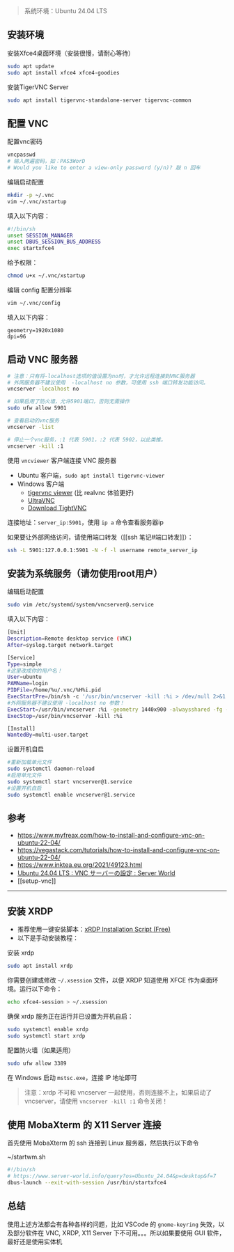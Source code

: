 > 系统环境：Ubuntu 24.04 LTS

## 安装环境

安装Xfce4桌面环境（安装很慢，请耐心等待）
```bash
sudo apt update
sudo apt install xfce4 xfce4-goodies
```

安装TigerVNC Server
```bash
sudo apt install tigervnc-standalone-server tigervnc-common
```

## 配置 VNC

配置vnc密码
```bash
vncpasswd
# 输入两遍密码，如：PAS3WorD
# Would you like to enter a view-only password (y/n)? 敲 n 回车
```

编辑启动配置
```bash
mkdir -p ~/.vnc
vim ~/.vnc/xstartup
```
填入以下内容：
```bash
#!/bin/sh
unset SESSION_MANAGER
unset DBUS_SESSION_BUS_ADDRESS
exec startxfce4 
```
给予权限：
```bash
chmod u+x ~/.vnc/xstartup
```

编辑 config 配置分辨率
```bash
vim ~/.vnc/config
```
填入以下内容：
```
geometry=1920x1080
dpi=96
```

## 启动 VNC 服务器

```bash
# 注意：只有将-localhost选项的值设置为no时，才允许远程连接到VNC服务器
# 外网服务器不建议使用  -localhost no 参数，可使用 ssh 端口转发功能访问。
vncserver -localhost no

# 如果启用了防火墙，允许5901端口，否则无需操作
sudo ufw allow 5901

# 查看启动的vnc服务
vncserver -list

# 停止一个vnc服务，:1 代表 5901，:2 代表 5902，以此类推。
vncserver -kill :1
```

使用 `vncviewer` 客户端连接 VNC 服务器

- Ubuntu 客户端，`sudo apt install tigervnc-viewer`
- Windows 客户端
	- [tigervnc viewer](https://sourceforge.net/projects/tigervnc/) (比 realvnc 体验更好)
	- [UltraVNC](https://uvnc.com/downloads/ultravnc.html)
	- [Download TightVNC](https://www.tightvnc.com/download.php)

连接地址：`server_ip:5901`，使用 `ip a` 命令查看服务器ip

如果要让外部网络访问，请使用端口转发（[[ssh 笔记#端口转发]]）：

```bash
ssh -L 5901:127.0.0.1:5901 -N -f -l username remote_server_ip
```

## 安装为系统服务（请勿使用root用户）

编辑启动配置
```bash
sudo vim /etc/systemd/system/vncserver@.service
```
填入以下内容：
```sh
[Unit]
Description=Remote desktop service (VNC)
After=syslog.target network.target

[Service]
Type=simple
#这里改成你的用户名！
User=ubuntu
PAMName=login
PIDFile=/home/%u/.vnc/%H%i.pid
ExecStartPre=/bin/sh -c '/usr/bin/vncserver -kill :%i > /dev/null 2>&1 || :'
#外网服务器不建议使用 -localhost no 参数！
ExecStart=/usr/bin/vncserver :%i -geometry 1440x900 -alwaysshared -fg -localhost no
ExecStop=/usr/bin/vncserver -kill :%i

[Install]
WantedBy=multi-user.target
```
设置开机自启
```bash
#重新加载单元文件
sudo systemctl daemon-reload
#启用单元文件
sudo systemctl start vncserver@1.service
#设置开机自启
sudo systemctl enable vncserver@1.service
```
## 参考


- https://www.myfreax.com/how-to-install-and-configure-vnc-on-ubuntu-22-04/
- https://vegastack.com/tutorials/how-to-install-and-configure-vnc-on-ubuntu-22-04/
- https://www.inktea.eu.org/2021/49123.html
- [Ubuntu 24.04 LTS : VNC サーバーの設定 : Server World](https://www.server-world.info/query?os=Ubuntu_24.04&p=desktop&f=6)
- [[setup-vnc]]

---
## 安装 XRDP

- 推荐使用一键安装脚本：[xRDP Installation Script (Free)](https://www.c-nergy.be/products.html)
- 以下是手动安装教程：

安装 xrdp
```bash
sudo apt install xrdp
```

你需要创建或修改 `~/.xsession` 文件，以便 XRDP 知道使用 XFCE 作为桌面环境。运行以下命令：
```bash
echo xfce4-session > ~/.xsession
```

确保 xrdp 服务正在运行并已设置为开机自启：
```bash
sudo systemctl enable xrdp
sudo systemctl start xrdp
```

配置防火墙（如果适用）
```bash
sudo ufw allow 3389
```

在 Windows 启动 `mstsc.exe`，连接 IP 地址即可

> 注意：xrdp 不可和 vncserver 一起使用，否则连接不上，如果启动了 vncserver，请使用 `vncserver -kill :1` 命令关闭！


## 使用 MobaXterm 的 X11 Server 连接

首先使用 MobaXterm 的 ssh 连接到 Linux 服务器，然后执行以下命令

~/startwm.sh
```bash
#!/bin/sh
# https://www.server-world.info/query?os=Ubuntu_24.04&p=desktop&f=7
dbus-launch --exit-with-session /usr/bin/startxfce4
```

## 总结

使用上述方法都会有各种各样的问题，比如 VSCode 的 `gnome-keyring` 失效，以及部分软件在 VNC, XRDP, X11 Server 下不可用。。。所以如果要使用 GUI 软件，最好还是使用实体机
